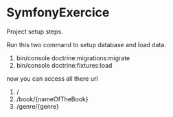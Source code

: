 SymfonyExercice
===============

Project setup steps.

Run this two command to setup database and load data.

1. bin/console doctrine:migrations:migrate
2. bin/console doctrine:fixtures:load

now you can access all there url

1. /
2. /book/{nameOfTheBook}
3. /genre/{genre}
